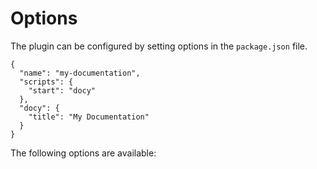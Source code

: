 # Options

The plugin can be configured by setting options in the `package.json` file.

```
{
  "name": "my-documentation",
  "scripts": {
    "start": "docy"
  },
  "docy": {
    "title": "My Documentation"
  }
}
```

The following options are available:
